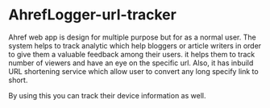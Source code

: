 # AhrefLogger-url-tracker
Ahref web app is design for multiple purpose but for as a normal user. The system helps to track
analytic which help bloggers or article writers in order to give them a valuable feedback
among their users. it helps them to track number of viewers and have an eye on the specific url.
Also, it has inbuild URL shortening service which allow user to convert any long specify link to
short. 

By using this you can track their device information as well.
